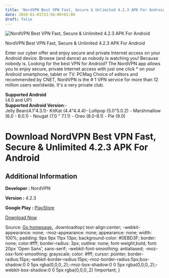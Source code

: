 ```yaml
---
title: 'NordVPN Best VPN Fast, Secure & Unlimited 4.2.3 APK For Android'
date: 2020-01-01T23:56:00+01:00
draft: false
---
```


![NordVPN Best VPN Fast, Secure & Unlimited 4.2.3 APK For Android](https://i0.wp.com/apkhome.net/wp-content/uploads/2019/11/NordVPN-Best-VPN-Fast-Secure-Unlimited-4.2.3.png "NordVPN Best VPN Fast, Secure & Unlimited 4.2.3 APK For Android")

  

NordVPN Best VPN Fast, Secure & Unlimited 4.2.3 APK For Android

Enter our cyber offer and enjoy secure and private Internet access on your Android device. Browse (and dance) as nobody is watching you! Because nobody is. Looking for the best VPN for Android? The NordVPN app allows you to enjoy secure, private Internet access with just one click \* on your Android smartphone, tablet or TV. PCMag Choice of editors and recommended by CNET, NordVPN is the # 1 VPN service for more than 12 million users worldwide. It's a very private club.

**Supported Android**  
{4.0 and UP}  
**Supported Android Version**:-  
Jelly Bean(4.1"4.3.1)- KitKat (4.4"4.4.4)- Lollipop (5.0"5.0.2) - Marshmallow (6.0 - 6.0.1) - Nougat (7.0 " 7.1.1) - Oreo (8.0-8.1) - Pie (9.0)

Download NordVPN Best VPN Fast, Secure & Unlimited 4.2.3 APK For Android
========================================================================

Additional Information
----------------------

**Developer :** NordVPN

**Version :** 4.2.3

**Google Play :** [PlayStore](https://play.google.com/store/apps/details?id=com.nordvpn.android)

  

[Download Now](https://store4app.co/post/nordvpn-best-vpn-fast-secure-amp-unlimited-4-2-3-apk-for-android_1573717650)

  
Source: [Go homepage.](https://store4app.co/post/nordvpn-best-vpn-fast-secure-amp-unlimited-4-2-3-apk-for-android_1573717650) .downloadtop{ text-align:center; -webkit-appearance: none; -moz-appearance: none; appearance: none; width: 100%; padding: 9px 9px 11px 13px; background-color: #0EBD3F; border: none; color:#fff; border-radius: 3px; outline: none; font-weight;bold; font: 20px 'Open Sans', sans-serif; -webkit-font-smoothing: antialiased; -moz-osx-font-smoothing: grayscale; color: #fff; cursor: pointer; border-radius:15px;-webkit-border-radius:15px;-moz-border-radius:5px;box-shadow:0 0 5px rgba(0,0,0,.2);-moz-box-shadow:0 0 5px rgba(0,0,0,.2);-webkit-box-shadow:0 0 5px rgba(0,0,0,.2) !important; }